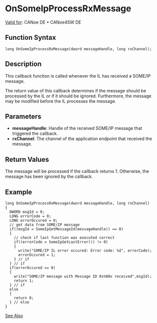 # OnSomeIpProcessRxMessage

[Valid for](../../../../Shared/FeatureAvailability.md): CANoe DE • CANoe4SW DE

## Function Syntax

```plaintext
long OnSomeIpProcessRxMessage(dword messageHandle, long rxChannel);
```

## Description

This callback function is called whenever the IL has received a SOME/IP message.

The return value of this callback determines if the message should be processed by the IL or if it should be ignored. Furthermore, the message may be modified before the IL processes the message.

## Parameters

- **messageHandle**: Handle of the received SOME/IP message that triggered the callback.
- **rxChannel**: The channel of the application endpoint that received the message.

## Return Values

The message will be processed if the callback returns 1. Otherwise, the message has been ignored by the callback.

## Example

```plaintext
long OnSomeIpProcessRxMessage(dword messageHandle, long rxChannel)
{
  DWORD msgId = 0;
  LONG errorCode = 0;
  LONG errorOccured = 0;
  // get data from SOME/IP message
  if((msgId = SomeIpGetMessageId(messageHandle)) == 0)
  {
    // check if last function was executed correct
    if((errorCode = SomeIpGetLastError()) != 0)
    {
      write("SOME/IP IL error occured: Error code: %d", errorCode);
      errorOccured = 1;
    } // if
  } // if
  if(errorOccured == 0)
  {
    write("SOME/IP message with Message ID 0x%08x received",msgId);
    return 1;
  } // if
  else
  {
    return 0;
  } // else
}
```

[See Also](javascript:void(0);)
